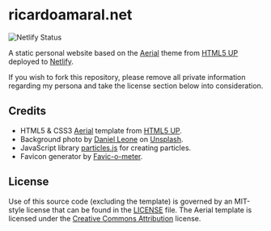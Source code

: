 # ricardoamaral.net

![Netlify Status](https://api.netlify.com/api/v1/badges/510108d4-40ab-4ff5-9ee7-0521a9d05349/deploy-status)

A static personal website based on the [Aerial](https://html5up.net/aerial) theme from [HTML5 UP](https://html5up.net/) deployed to [Netlify](https://www.netlify.com/).

If you wish to fork this repository, please remove all private information regarding my persona and take the license section below into consideration.

## Credits

- HTML5 & CSS3 [Aerial](https://html5up.net/aerial) template from [HTML5 UP](https://html5up.net/).
- Background photo by [Daniel Leone](https://unsplash.com/photos/g30P1zcOzXo) on [Unsplash](https://unsplash.com/).
- JavaScript library [particles.js](https://vincentgarreau.com/particles.js/) for creating particles.
- Favicon generator by [Favic-o-meter](http://www.favicomatic.com/).

## License

Use of this source code (excluding the template) is governed by an MIT-style license that can be found in the [LICENSE](LICENSE) file. The Aerial template is licensed under the [Creative Commons Attribution](https://html5up.net/license) license.
